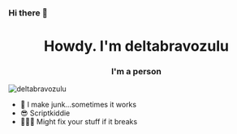 ### Hi there 👋
<h1 align="center">Howdy. I'm deltabravozulu</h1>
<h3 align="center">I'm a person</h3>

<p align="left"> <img src="https://komarev.com/ghpvc/?username=deltabravozulu&label=PROFILE+%20+%20+VIEWS+%20%20&style=flat-square&color=690420" alt="deltabravozulu" /> </p>

- 🎁 I make junk...sometimes it works
- 😎 Scriptkiddie
- 🧑🏻‍💻 Might fix your stuff if it breaks



<!--
**deltabravozulu/deltabravozulu** is a ✨ _special_ ✨ repository because its `README.md` (this file) appears on your GitHub profile.

Here are some ideas to get you started:

- 🔭 I’m currently working on ...
- 🌱 I’m currently learning ...
- 👯 I’m looking to collaborate on ...
- 🤔 I’m looking for help with ...
- 💬 Ask me about ...
- 📫 How to reach me: ...
- 😄 Pronouns: ...
- ⚡ Fun fact: ...
-->
